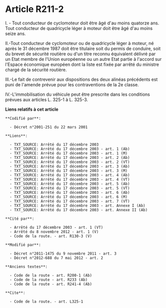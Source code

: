 # Article R211-2

I. - Tout conducteur de cyclomoteur doit être âgé d'au moins quatorze ans. Tout conducteur de quadricycle léger à moteur doit
être âgé d'au moins seize ans. 

II.-Tout conducteur de cyclomoteur ou de quadricycle léger à moteur, né après le 31 décembre 1987 doit être titulaire soit du
permis de conduire, soit du brevet de sécurité routière ou d'un titre reconnu équivalent délivré par un Etat membre de
l'Union européenne ou un autre Etat partie à l'accord sur l'Espace économique européen dont la liste est fixée par arrêté du
ministre chargé de la sécurité routière. 

III.-Le fait de contrevenir aux dispositions des deux alinéas précédents est puni de l'amende prévue pour les contraventions
de la 2e classe. 

IV.-L'immobilisation du véhicule peut être prescrite dans les conditions prévues aux articles L. 325-1 à L. 325-3.

**Liens relatifs à cet article**

	**Codifié par**:

	  - Décret n°2001-251 du 22 mars 2001

	**Liens**:

	  - TXT_SOURCE: Arrêté du 17 décembre 2003
	  - TXT_SOURCE: Arrêté du 17 décembre 2003 - art. 1 (Ab)
	  - TXT_SOURCE: Arrêté du 17 décembre 2003 - art. 1 (M)
	  - TXT_SOURCE: Arrêté du 17 décembre 2003 - art. 2 (Ab)
	  - TXT_SOURCE: Arrêté du 17 décembre 2003 - art. 2 (VT)
	  - TXT_SOURCE: Arrêté du 17 décembre 2003 - art. 3 (Ab)
	  - TXT_SOURCE: Arrêté du 17 décembre 2003 - art. 3 (M)
	  - TXT_SOURCE: Arrêté du 17 décembre 2003 - art. 4 (Ab)
	  - TXT_SOURCE: Arrêté du 17 décembre 2003 - art. 4 (VT)
	  - TXT_SOURCE: Arrêté du 17 décembre 2003 - art. 5 (Ab)
	  - TXT_SOURCE: Arrêté du 17 décembre 2003 - art. 5 (VT)
	  - TXT_SOURCE: Arrêté du 17 décembre 2003 - art. 6 (Ab)
	  - TXT_SOURCE: Arrêté du 17 décembre 2003 - art. 6 (M)
	  - TXT_SOURCE: Arrêté du 17 décembre 2003 - art. 7 (VT)
	  - TXT_SOURCE: Arrêté du 17 décembre 2003 - art. Annexe I (Ab)
	  - TXT_SOURCE: Arrêté du 17 décembre 2003 - art. Annexe II (Ab)

	**Cité par**:

	  - Arrêté du 17 décembre 2003 - art. 1 (VT)
	  - Arrêté du 8 novembre 2012 - art. 1 (V)
	  - Code de la route. - art. R130-3 (V)

	**Modifié par**:

	  - Décret n°2011-1475 du 9 novembre 2011 - art. 3
	  - Décret n°2012-688 du 7 mai 2012 - art. 2

	**Anciens textes**:

	  - Code de la route - art. R200-1 (Ab)
	  - Code de la route - art. R233 (Ab)
	  - Code de la route - art. R241-4 (Ab)

	**Cite**:

	  - Code de la route. - art. L325-1

